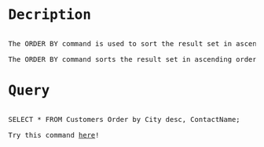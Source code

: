 <pre>
<h1>Decription</h1>
The ORDER BY command is used to sort the result set in ascending or descending order.

The ORDER BY command sorts the result set in ascending order by default. To sort the records in descending order, use the DESC keyword.
<h1>Query</h1>
SELECT * FROM Customers Order by City desc, ContactName;

Try this command <a href="https://www.w3schools.com/sql/trysql.asp?filename=trysql_select_all">here</a>!

</pre>
